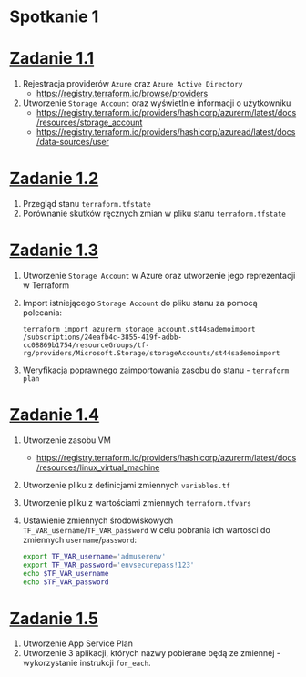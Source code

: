 # Spotkanie 1

# [Zadanie 1.1](./zadanie1)

1. Rejestracja providerów `Azure` oraz `Azure Active Directory`
    * https://registry.terraform.io/browse/providers
2. Utworzenie `Storage Account` oraz wyświetlnie informacji o użytkowniku
    * https://registry.terraform.io/providers/hashicorp/azurerm/latest/docs/resources/storage_account
    * https://registry.terraform.io/providers/hashicorp/azuread/latest/docs/data-sources/user

# [Zadanie 1.2](./zadanie1)
1. Przegląd stanu `terraform.tfstate`
2. Porównanie skutków ręcznych zmian w pliku stanu `terraform.tfstate`

# [Zadanie 1.3](./zadanie3)
1. Utworzenie `Storage Account` w Azure oraz utworzenie jego reprezentacji w Terraform
2. Import istniejącego `Storage Account` do pliku stanu za pomocą polecania:

    ```
    terraform import azurerm_storage_account.st44sademoimport /subscriptions/24eafb4c-3855-419f-adbb-cc08869b1754/resourceGroups/tf-rg/providers/Microsoft.Storage/storageAccounts/st44sademoimport
    ```
3. Weryfikacja poprawnego zaimportowania zasobu do stanu - `terraform plan`


# [Zadanie 1.4](./zadanie4)
1. Utworzenie zasobu VM
    * https://registry.terraform.io/providers/hashicorp/azurerm/latest/docs/resources/linux_virtual_machine
2. Utworzenie pliku z definicjami zmiennych `variables.tf`
3. Utworzenie pliku z wartościami zmiennych `terraform.tfvars`
3. Ustawienie zmiennych środowiskowych `TF_VAR_username`/`TF_VAR_password` w celu pobrania ich wartości do zmiennych `username`/`password`:

    ```bash
    export TF_VAR_username='admuserenv'
    export TF_VAR_password='envsecurepass!123'
    echo $TF_VAR_username
    echo $TF_VAR_password
    ```

# [Zadanie 1.5](./zadanie5)
1. Utworzenie App Service Plan
2. Utworzenie 3 aplikacji, których nazwy pobierane będą ze zmiennej - wykorzystanie instrukcji `for_each`.




